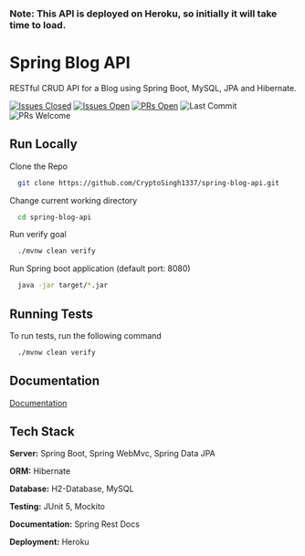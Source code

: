 ### Note: This API is deployed on Heroku, so initially it will take time to load.

# Spring Blog API

RESTful CRUD API for a Blog using Spring Boot, MySQL, JPA and Hibernate.

[![Issues Closed](https://img.shields.io/github/issues-closed/CryptoSingh1337/spring-blog-api?color=red)](https://github.com/CryptoSingh1337/spring-blog-api/issues?q=is%3Aissue+is%3Aclosed)
[![Issues Open](https://img.shields.io/github/issues/CryptoSingh1337/spring-blog-api?color=green)](https://github.com/CryptoSingh1337/spring-blog-api/issues)
[![PRs Open](https://img.shields.io/github/issues-pr/CryptoSingh1337/spring-blog-api)](https://github.com/CryptoSingh1337/spring-blog-api/pulls)
![Last Commit](https://img.shields.io/github/last-commit/CryptoSingh1337/spring-blog-api?color=informational)
![PRs Welcome](https://img.shields.io/badge/prs-welcome-ff69b4)

## Run Locally

Clone the Repo

```bash
  git clone https://github.com/CryptoSingh1337/spring-blog-api.git
```

Change current working directory

```bash
  cd spring-blog-api
```

Run verify goal

```bash
  ./mvnw clean verify
```

Run Spring boot application (default port: 8080)

```bash
  java -jar target/*.jar
```

## Running Tests

To run tests, run the following command

```bash
  ./mvnw clean verify
```

## Documentation

[Documentation](https://cryptosingh1337.github.io/spring-blog-api)

## Tech Stack

**Server:** Spring Boot, Spring WebMvc, Spring Data JPA

**ORM:** Hibernate

**Database:** H2-Database, MySQL

**Testing:** JUnit 5, Mockito

**Documentation:** Spring Rest Docs

**Deployment:** Heroku